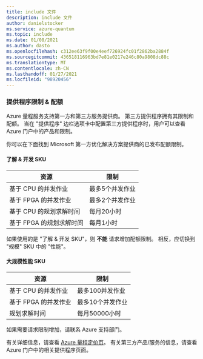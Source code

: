 ```yaml
---
title: include 文件
description: include 文件
author: danielstocker
ms.service: azure-quantum
ms.topic: include
ms.date: 01/08/2021
ms.author: dasto
ms.openlocfilehash: c312ee63f9f00e4eef726924fc01f2862ba2884f
ms.sourcegitcommit: 436518116963bd7e81e0217e246c80a9808dc88c
ms.translationtype: MT
ms.contentlocale: zh-CN
ms.lasthandoff: 01/27/2021
ms.locfileid: "98920456"
---
```

### <a name="provider-limits--quota"></a>提供程序限制 & 配额

Azure 量程服务支持第一方和第三方服务提供商。 第三方提供程序拥有其限制和配额。 当在 "提供程序" 边栏选项卡中配置第三方提供程序时，用户可以查看 Azure 门户中的产品和限制。 

你可以在下面找到 Microsoft 第一方优化解决方案提供商的已发布配额限制。 

#### <a name="learn--develop-sku"></a>了解 & 开发 SKU

| 资源 | 限制 |
| --- | --- |
| 基于 CPU 的并发作业 | 最多5个并发作业 |
| 基于 FPGA 的并发作业 | 最多2个并发作业 |
| 基于 CPU 的规划求解时间 | 每月20小时  |
| 基于 FPGA 的规划求解时间 | 每月1小时  |

如果使用的是 "了解 & 开发 SKU"，则 **不能** 请求增加配额限制。 相反，应切换到 "规模" SKU 中的 "性能"。

#### <a name="performance-at-scale-sku"></a>大规模性能 SKU

| 资源 | 限制 |
| --- | --- |
| 基于 CPU 的并发作业 | 最多100并发作业 |
| 基于 FPGA 的并发作业 | 最多10个并发作业 |
| 规划求解时间 | 每月50000小时  |

如果需要请求限制增加，请联系 Azure 支持部门。 

有关详细信息，请查看 [Azure 量程定价页](https://aka.ms/AQ/Pricing)。
有关第三方产品/服务的信息，请查看 Azure 门户中的相关提供程序页面。
